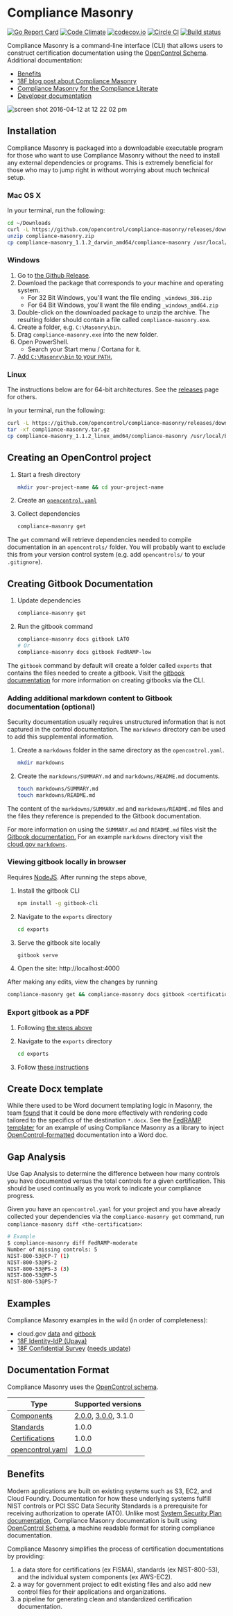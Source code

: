 # Compliance Masonry

[![Go Report Card](https://goreportcard.com/badge/github.com/opencontrol/compliance-masonry)](https://goreportcard.com/report/github.com/opencontrol/compliance-masonry)
[![Code Climate](https://codeclimate.com/github/opencontrol/compliance-masonry/badges/gpa.svg)](https://codeclimate.com/github/opencontrol/compliance-masonry)
[![codecov.io](https://codecov.io/github/opencontrol/compliance-masonry/coverage.svg?branch=master)](https://codecov.io/github/opencontrol/compliance-masonry?branch=master)
[![Circle CI](https://circleci.com/gh/opencontrol/compliance-masonry/tree/master.svg?style=svg)](https://circleci.com/gh/opencontrol/compliance-masonry/tree/master)
[![Build status](https://ci.appveyor.com/api/projects/status/jjjo83ewacbwnthy/branch/master?svg=true)](https://ci.appveyor.com/project/opencontrol/compliance-masonry/branch/master)

Compliance Masonry is a command-line interface (CLI) that allows users to construct certification documentation using the [OpenControl Schema](https://github.com/opencontrol/schemas). Additional documentation:

* [Benefits](#benefits)
* [18F blog post about Compliance Masonry](https://18f.gsa.gov/2016/04/15/compliance-masonry-buildling-a-risk-management-platform/)
* [Compliance Masonry for the Compliance Literate](docs/masonry-for-the-compliance-literate.md)
* [Developer documentation](CONTRIBUTING.md#development)

![screen shot 2016-04-12 at 12 22 02 pm](docs/assets/data_flow.png)


## Installation
Compliance Masonry is packaged into a downloadable executable program for those
who want to use Compliance Masonry without the need to install any external
dependencies or programs. This is extremely beneficial for those who may to
jump right in without worrying about much technical setup.

### Mac OS X

In your terminal, run the following:

```sh
cd ~/Downloads
curl -L https://github.com/opencontrol/compliance-masonry/releases/download/v1.1.2/compliance-masonry_1.1.2_darwin_amd64.zip -o compliance-masonry.zip
unzip compliance-masonry.zip
cp compliance-masonry_1.1.2_darwin_amd64/compliance-masonry /usr/local/bin
```

### Windows

1. Go to [the Github Release](https://github.com/opencontrol/compliance-masonry/releases/tag/v1.1.2).
1. Download the package that corresponds to your machine and operating system.
    - For 32 Bit Windows, you'll want the file ending `_windows_386.zip`
    - For 64 Bit Windows, you'll want the file ending `_windows_amd64.zip`
1. Double-click on the downloaded package to unzip the archive. The resulting folder should contain a file called `compliance-masonry.exe`.
1. Create a folder, e.g. `C:\Masonry\bin`.
1. Drag `compliance-masonry.exe` into the new folder.
1. Open PowerShell.
    * Search your Start menu / Cortana for it.
1. [Add `C:\Masonry\bin` to your `PATH`.](https://www.java.com/en/download/help/path.xml)

### Linux

The instructions below are for 64-bit architectures. See the [releases](https://github.com/opencontrol/compliance-masonry/releases) page for others.

In your terminal, run the following:

```sh
curl -L https://github.com/opencontrol/compliance-masonry/releases/download/v1.1.2/compliance-masonry_1.1.2_linux_amd64.tar.gz -o compliance-masonry.tar.gz
tar -xf compliance-masonry.tar.gz
cp compliance-masonry_1.1.2_linux_amd64/compliance-masonry /usr/local/bin
```

## Creating an OpenControl project

1. Start a fresh directory

    ```bash
    mkdir your-project-name && cd your-project-name
    ```

1. Create an [`opencontrol.yaml`](https://github.com/opencontrol/schemas#opencontrolyaml)
1. Collect dependencies

    ```bash
    compliance-masonry get
    ```

The `get` command will retrieve dependencies needed to compile documentation in an `opencontrols/` folder. You will probably want to exclude this from your version control system (e.g. add `opencontrols/` to your `.gitignore`).

## Creating Gitbook Documentation

1. Update dependencies

    ```bash
    compliance-masonry get
    ```

1. Run the gitbook command

    ```bash
    compliance-masonry docs gitbook LATO
    # Or
    compliance-masonry docs gitbook FedRAMP-low
    ```

The `gitbook` command by default will create a folder called `exports` that contains the files needed to create a gitbook. Visit the [gitbook documentation](https://github.com/GitbookIO/gitbook-cli) for more information on creating gitbooks via the CLI.

### Adding additional markdown content to Gitbook documentation (optional)
Security documentation usually requires unstructured information that is not captured in the control documentation. The `markdowns` directory can be used to add this supplemental information.

1. Create a `markdowns` folder in the same directory as the `opencontrol.yaml`.

    ```bash
    mkdir markdowns
    ```

2. Create the `markdowns/SUMMARY.md` and `markdowns/README.md` documents.
    ```bash
    touch markdowns/SUMMARY.md
    touch markdowns/README.md
    ```

The content of the `markdowns/SUMMARY.md` and `markdowns/README.md` files and the files they reference is prepended to the Gitbook documentation.

For more information on using the `SUMMARY.md` and `README.md` files visit the [Gitbook documentation.](http://toolchain.gitbook.com/structure.html) For an example `markdowns` directory visit the [cloud.gov `markdowns`](https://github.com/18F/cg-compliance/tree/master/markdowns).

### Viewing gitbook locally in browser

Requires [NodeJS](https://nodejs.org/). After running the steps above,

1. Install the gitbook CLI

    ```bash
    npm install -g gitbook-cli
    ```

1. Navigate to the `exports` directory

    ```bash
    cd exports
    ```

1. Serve the gitbook site locally

    ```bash
    gitbook serve
    ```

1. Open the site: http://localhost:4000

After making any edits, view the changes by running

```bash
compliance-masonry get && compliance-masonry docs gitbook <certification>
```

### Export gitbook as a PDF

1. Following [the steps above](#creating-gitbook-documentation)
1. Navigate to the `exports` directory

    ```bash
    cd exports
    ```

1. Follow [these instructions](http://toolchain.gitbook.com/ebook.html)

## Create Docx template

While there used to be Word document templating logic in Masonry, the team [found](https://github.com/opencontrol/compliance-masonry/issues/153) that it could be done more effectively with rendering code tailored to the specifics of the destination `*.docx`. See the [FedRAMP templater](https://github.com/opencontrol/fedramp-templater) for an example of using Compliance Masonry as a library to inject [OpenControl-formatted](https://github.com/opencontrol/schemas) documentation into a Word doc.

## Gap Analysis

Use Gap Analysis to determine the difference between how many controls you have documented versus the total controls for a given certification. This should be used continually as you work to indicate your compliance progress.

Given you have an `opencontrol.yaml` for your project and you have already collected your dependencies via the `compliance-masonry get` command, run `compliance-masonry diff <the-certification>`:

```bash
# Example
$ compliance-masonry diff FedRAMP-moderate
Number of missing controls: 5
NIST-800-53@CP-7 (1)
NIST-800-53@PS-2
NIST-800-53@PS-3 (3)
NIST-800-53@MP-5
NIST-800-53@PS-7
```

## Examples

Compliance Masonry examples in the wild (in order of completeness):

* cloud.gov [data](https://github.com/18F/cg-compliance) and [gitbook](https://compliance.cloud.gov/)
* [18F Identity-IdP (Upaya)](https://github.com/18F/identity-idp/tree/master/docs/security)
* [18F Confidential Survey](https://github.com/18F/cg-compliance/pull/33) ([needs update](https://github.com/18F/compliance-toolkit/issues/23))

## Documentation Format

Compliance Masonry uses the [OpenControl schema](https://github.com/opencontrol/schemas).

| Type | Supported versions |
|---|---|
| [Components](https://github.com/opencontrol/schemas#components) | [2.0.0](https://github.com/opencontrol/schemas/blob/master/kwalify/component/v2.0.0.yaml), [3.0.0](https://github.com/opencontrol/schemas/blob/master/kwalify/component/v3.0.0.yaml), 3.1.0 |
| [Standards](https://github.com/opencontrol/schemas#standards) | 1.0.0 |
| [Certifications](https://github.com/opencontrol/schemas#certifications) | 1.0.0 |
| [opencontrol.yaml](https://github.com/opencontrol/schemas#opencontrolyaml) | [1.0.0](https://github.com/opencontrol/schemas/blob/master/kwalify/opencontrol/v1.0.0.yaml) |

## Benefits

Modern applications are built on existing systems such as S3, EC2, and Cloud Foundry. Documentation for how these underlying systems fulfill NIST controls or PCI SSC Data Security Standards is a prerequisite for receiving authorization to operate (ATO). Unlike most [System Security Plan documentation](http://csrc.nist.gov/publications/nistpubs/800-18-Rev1/sp800-18-Rev1-final.pdf), Compliance Masonry documentation is built using [OpenControl Schema](https://github.com/opencontrol/schemas), a machine readable format for storing compliance documentation.

Compliance Masonry simplifies the process of certification documentations by providing:

1. a data store for certifications (ex FISMA), standards (ex NIST-800-53), and the individual system components (ex AWS-EC2).
1. a way for government project to edit existing files and also add new control files for their applications and organizations.
1. a pipeline for generating clean and standardized certification documentation.
